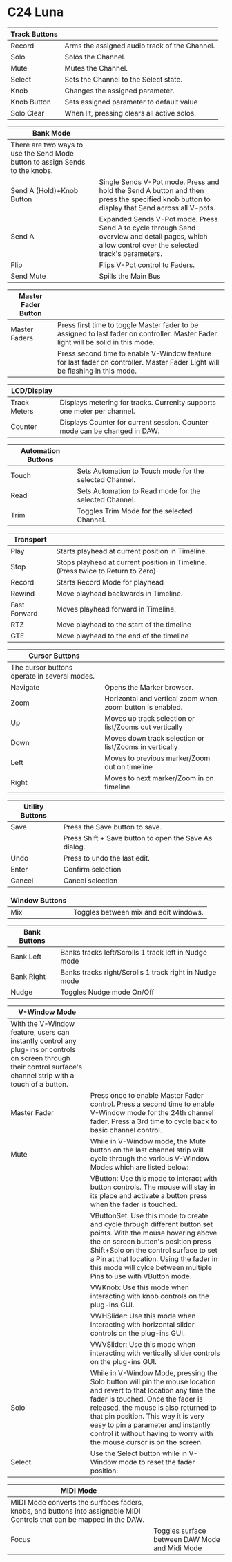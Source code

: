 # C24 Luna

| Track Buttons |  |
|---|---|
| Record | Arms the assigned audio track of the Channel. |
| Solo | Solos the Channel. |
| Mute | Mutes the Channel. |
| Select | Sets the Channel to the Select state. |
| Knob | Changes the assigned parameter. |
| Knob Button | Sets assigned parameter to default value |
| Solo Clear | When lit, pressing clears all active solos. |

| Bank Mode |  |
|---|---|
| There are two ways to use the Send Mode button to assign Sends to the knobs. |  |
| Send A (Hold)+Knob Button | Single Sends V-Pot mode. Press and hold the Send A button and then press the specified knob button to display that Send across all V-pots. |
| Send A | Expanded Sends V-Pot mode. Press Send A to cycle through Send overview and detail pages, which allow control over the selected track's parameters. |
| Flip | Flips V-Pot control to Faders. |
| Send Mute | Spills the Main Bus |

| Master Fader Button |  |
|---|---|
| Master Faders | Press first time to toggle Master fader to be assigned to last fader on controller. Master Fader light will be solid in this mode. |
|  | Press second time to enable V-Window feature for last fader on controller. Master Fader Light will be flashing in this mode. |

| LCD/Display |  |
|---|---|
| Track Meters | Displays metering for tracks. Currenlty supports one meter per channel. |
| Counter | Displays Counter for current session. Counter mode can be changed in DAW. |

| Automation Buttons |  |
|---|---|
| Touch | Sets Automation to Touch mode for the selected Channel. |
| Read | Sets Automation to Read mode for the selected Channel. |
| Trim | Toggles Trim Mode for the selected Channel. |

| Transport |  |
|---|---|
| Play | Starts playhead at current position in Timeline. |
| Stop | Stops playhead at current position in Timeline. (Press twice to Return to Zero) |
| Record | Starts Record Mode for playhead |
| Rewind | Move playhead backwards in Timeline. |
| Fast Forward | Moves playhead forward in Timeline. |
| RTZ | Move playhead to the start of the timeline |
| GTE | Move playhead to the end of the timeline |

| Cursor Buttons |  |
|---|---|
| The cursor buttons operate in several modes. |  |
| Navigate | Opens the Marker browser. |
| Zoom | Horizontal and vertical zoom when zoom button is enabled. |
| Up | Moves up track selection or list/Zooms out vertically |
| Down | Moves down track selection or list/Zooms in vertically |
| Left | Moves to previous marker/Zoom out on timeline |
| Right | Moves to next marker/Zoom in on timeline |

| Utility Buttons |  |
|---|---|
| Save | Press the Save button to save. |
|  | Press Shift + Save button to open the Save As dialog. |
| Undo | Press to undo the last edit. |
| Enter | Confirm selection |
| Cancel | Cancel selection |

| Window Buttons |  |
|---|---|
| Mix | Toggles between mix and edit windows. |

| Bank Buttons |  |
|---|---|
| Bank Left | Banks tracks left/Scrolls 1 track left in Nudge mode |
| Bank Right | Banks tracks right/Scrolls 1 track right in Nudge mode |
| Nudge | Toggles Nudge mode On/Off |

| V-Window Mode |  |
|---|---|
| With the V-Window feature, users can instantly control any plug-ins or controls on screen through their control surface's channel strip with a touch of a button. |  |
| Master Fader | Press once to enable Master Fader control. Press a second time to enable V-Window mode for the 24th channel fader. Press a 3rd time to cycle back to basic channel control. |
| Mute | While in V-Window mode, the Mute button on the last channel strip will cycle through the various V-Window Modes which are listed below: |
|  | VButton: Use this mode to interact with button controls. The mouse will stay in its place and activate a button press when the fader is touched. |
|  | VButtonSet: Use this mode to create and cycle through different button set points. With the mouse hovering above the on screen button's position press Shift+Solo on the control surface to set a Pin at that location. Using the fader in this mode will cylce between multiple Pins to use with VButton mode. |
|  | VWKnob: Use this mode when interacting with knob controls on the plug-ins GUI. |
|  | VWHSlider: Use this mode when interacting with horizontal slider controls on the plug-ins GUI. |
|  | VWVSlider: Use this mode when interacting with vertically slider controls on the plug-ins GUI. |
| Solo | While in V-Window Mode, pressing the Solo button will pin the mouse location and revert to that location any time the fader is touched. Once the fader is released, the mouse is also returned to that pin position. This way it is very easy to pin a parameter and instantly control it without having to worry with the mouse cursor is on the screen. |
| Select | Use the Select button while in V-Window mode to reset the fader position. |

| MIDI Mode |  |
|---|---|
| MIDI Mode converts the surfaces faders, knobs, and buttons into assignable MIDI Controls that can be mapped in the DAW. |  |
| Focus | Toggles surface between DAW Mode and Midi Mode |